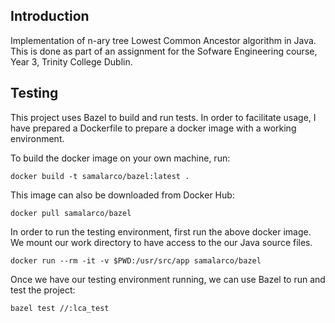 ## Introduction

Implementation of n-ary tree Lowest Common Ancestor algorithm in Java.
This is done as part of an assignment for the Sofware Engineering course, Year 3, Trinity College Dublin.

## Testing

This project uses Bazel to build and run tests. In order to facilitate usage, I have prepared a Dockerfile to prepare a docker image with a working environment. 

To build the docker image on your own machine, run: 

```console
docker build -t samalarco/bazel:latest .
```

This image can also be downloaded from Docker Hub:

```console
docker pull samalarco/bazel
```

In order to run the testing environment, first run the above docker image. We mount our work directory to have access to the our Java source files.

```console
docker run --rm -it -v $PWD:/usr/src/app samalarco/bazel
```

Once we have our testing environment running, we can use Bazel to run and test the project:

```console
bazel test //:lca_test
```



